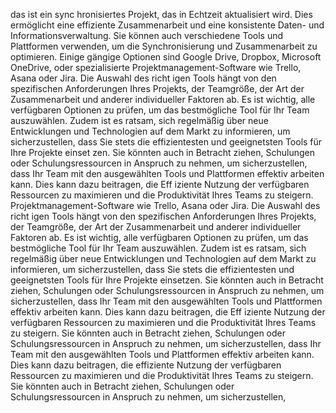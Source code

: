 das ist ein sync hronisiertes Projekt, das in Echtzeit aktualisiert wird. Dies ermöglicht eine effiziente Zusammenarbeit und eine konsistente Daten- und Informationsverwaltung. Sie können auch verschiedene Tools und Plattformen verwenden, um die Synchronisierung und Zusammenarbeit zu optimieren. Einige gängige Optionen sind Google Drive, Dropbox, Microsoft OneDrive, oder spezialisierte Projektmanagement-Software wie Trello, Asana oder Jira. Die Auswahl des richt igen Tools hängt von den spezifischen Anforderungen Ihres Projekts, der Teamgröße, der Art der Zusammenarbeit und anderer individueller Faktoren ab. Es ist wichtig, alle verfügbaren Optionen zu prüfen, um das bestmögliche Tool für Ihr Team auszuwählen. Zudem ist es ratsam, sich regelmäßig über neue Entwicklungen und Technologien auf dem Markt zu informieren, um sicherzustellen, dass Sie stets die effizientesten und geeignetsten Tools für Ihre Projekte einset zen. Sie könnten auch in Betracht ziehen, Schulungen oder Schulungsressourcen in Anspruch zu nehmen, um sicherzustellen, dass Ihr Team mit den ausgewählten Tools und Plattformen effektiv arbeiten kann. Dies kann dazu beitragen, die Eff iziente Nutzung der verfügbaren Ressourcen zu maximieren und die Produktivität Ihres Teams zu steigern. Projektmanagement-Software wie Trello, Asana oder Jira. Die Auswahl des richt igen Tools hängt von den spezifischen Anforderungen Ihres Projekts, der Teamgröße, der Art der Zusammenarbeit und anderer individueller Faktoren ab. Es ist wichtig, alle verfügbaren Optionen zu prüfen, um das bestmögliche Tool für Ihr Team auszuwählen. Zudem ist es ratsam, sich regelmäßig über neue Entwicklungen und Technologien auf dem Markt zu informieren, um sicherzustellen, dass Sie  stets die effizientesten und geeignetsten Tools für Ihre Projekte einsetzen. Sie könnten auch in Betracht ziehen, Schulungen oder Schulungsressourcen in Anspruch zu nehmen, um sicherzustellen, dass Ihr Team mit den ausgewählten Tools und Plattformen effektiv arbeiten kann. Dies kann dazu beitragen, die Eff iziente Nutzung der verfügbaren Ressourcen zu maximieren und die Produktivität Ihres Teams zu steigern. Sie könnten auch in Betracht ziehen, Schulungen oder Schulungsressourcen in Anspruch zu nehmen, um sicherzustellen, dass Ihr Team mit den ausgewählten Tools und Plattformen effektiv arbeiten kann. Dies kann dazu beitragen, die effiziente Nutzung der verfügbaren Ressourcen zu maximieren und die Produktivität Ihres Teams zu steigern. Sie könnten auch in Betracht ziehen, Schulungen oder Schulungsressourcen in Anspruch zu nehmen, um sicherzustellen,
